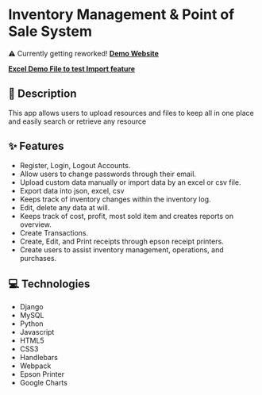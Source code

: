 # Inventory Management & Point of Sale System

⚠️ Currently getting reworked! [**Demo Website**](https://sollvmcdemo.pythonanywhere.com/)

[**Excel Demo File to test Import feature**](https://www.solpadilla.com/templates/bundle/assets/resume/tires.xlsx)

## 📝 Description
This app allows users to upload resources and files to keep all in one place and easily search or retrieve any resource

## ✨ Features
* Register, Login, Logout Accounts.
* Allow users to change passwords through their email.
* Upload custom data manually or import data by an excel or csv file.
* Export data into json, excel, csv
* Keeps track of inventory changes within the inventory log.
* Edit, delete any data at will.
* Keeps track of cost, profit, most sold item and creates reports on overview.
* Create Transactions.
* Create, Edit, and Print receipts through epson receipt printers.
* Create users to assist inventory management, operations, and purchases.


## 💻 Technologies
* Django
* MySQL
* Python
* Javascript
* HTML5
* CSS3
* Handlebars
* Webpack
* Epson Printer
* Google Charts
